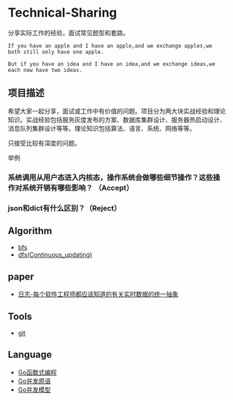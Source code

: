 # Technical-Sharing
分享实际工作的经验，面试常见题型和套路。
```
If you have an apple and I have an apple,and we exchange apples,we both still only have one apple.

But if you have an idea and I have an idea,and we exchange ideas,we each now have two ideas.
```

## 项目描述

希望大家一起分享，面试或工作中有价值的问题。项目分为两大块实战经验和理论知识。实战经验包括服务灰度发布的方案、数据库集群设计、服务器热启动设计、消息队列集群设计等等。理论知识包括算法、语言、系统、网络等等。

只接受比较有深度的问题。

举例
### 系统调用从用户态进入内核态，操作系统会做哪些细节操作？这些操作对系统开销有哪些影响？ （Accept）

### json和dict有什么区别？（Reject）

## Algorithm

* [bfs](./theory/algorithm/bfs.md)
* [dfs(Continuous_updating)](./theory/algorithm/dfs(Continuous_updating).md)

## paper

* [日志-每个软件工程师都应该知道的有关实时数据的统一抽象](./theory/paper/index.md#日志-每个软件工程师都应该知道的有关实时数据的统一抽象)

## Tools

* [git](./tools/git.md)

## Language

* [Go函数式编程](./theory/language/Go函数式编程.md)
* [Go并发原语](./theory/language/Go并发原语.md)
* [Go并发模型](./theory/language/Go并发模型.md)
  
